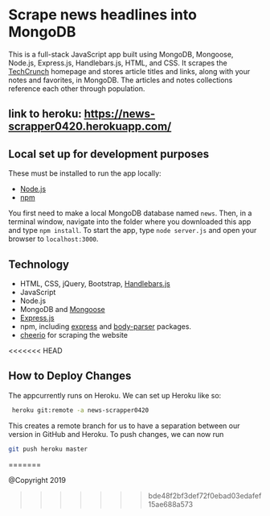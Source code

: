 # Scrape news headlines into MongoDB

This is a full-stack JavaScript app built using MongoDB, Mongoose, Node.js, Express.js, Handlebars.js, HTML, and CSS. It scrapes the  [TechCrunch](https://techcrunch.com/) homepage and stores article titles and links, along with your notes and favorites, in MongoDB. The articles and notes collections reference each other through population.

## link to heroku: https://news-scrapper0420.herokuapp.com/

## Local set up for development purposes

These must be installed to run the app locally:

- [Node.js](https://nodejs.org/en/)
- [npm](https://www.npmjs.com/get-npm)

You first need to make a local MongoDB database named `news`. Then, in a terminal window, navigate into the folder where you downloaded this app and type `npm install`. To start the app, type `node server.js` and open your browser to `localhost:3000`.

## Technology

- HTML, CSS, jQuery, Bootstrap, [Handlebars.js](https://handlebarsjs.com/)
- JavaScript
- Node.js
- MongoDB and [Mongoose](http://mongoosejs.com/)
- [Express.js](https://expressjs.com/)
- npm, including [express](https://www.npmjs.com/package/express) and [body-parser](https://www.npmjs.com/package/body-parser) packages.
- [cheerio](https://cheerio.js.org/) for scraping the website

<<<<<<< HEAD
## How to Deploy Changes
The appcurrently runs on Heroku. We can set up Heroku like so: 

```bash
 heroku git:remote -a news-scrapper0420
```
 This creates a remote branch for us to have a separation between our version in GitHub and Heroku. To push changes, we can now run 

```bash
git push heroku master
```
=======

@Copyright 2019
>>>>>>> bde48f2bf3def72f0ebad03edafef15ae688a573
